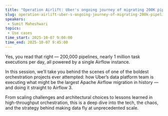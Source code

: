 ```yaml
---
title: "Operation Airlift: Uber's ongoing journey of migrating 200K pipelines to a single Airflow3 instance"
slug: operation-airlift-uber-s-ongoing-journey-of-migrating-200k-pipelines-to-a-single-airflow3-instance
speakers:
 - Sumit Maheshwari
topics:
 - Use cases
time_start: 2025-10-07 9:00:00
time_end: 2025-10-07 9:45:00
---
```


Yes, you read that right — 200,000 pipelines, nearly 1 million task executions per day, all powered by a single Airflow instance.

In this session, we’ll take you behind the scenes of one of the boldest orchestration projects ever attempted: how Uber’s data platform team is executing what might be the largest Apache Airflow migration in history — and doing it straight to Airflow 3.

From scaling challenges and architectural choices to lessons learned in high-throughput orchestration, this is a deep dive into the tech, the chaos, and the strategy behind making data fly at unprecedented scale.